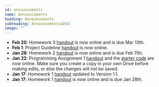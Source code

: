 ```yaml
---
id: announcements
name: Announcements
heading: Announcements
subheading: Announcements&#58;
image: ""
---
```


 - **Feb 20**: Homework 3 [handout](assets/assignments/HW03.pdf) is now online and is due Mar 13th.
 - **Feb 1**: Project Guideline [handout](assets/assignments/project_handout.pdf) is now online.
 - **Jan 28**: Homework 2 [handout](assets/assignments/HW02.pdf) is now online and is due Feb 11th.
 - **Jan 22**: Programming Assignment 1 [handout](assets/assignments/PA01.pdf) and the [starter code](https://colab.research.google.com/github/csc413-uoft/2021/blob/master/assets/assignments/a1-code.ipynb) are now online. Make sure you create a copy in your own Drive before making edits, or else the changes will not be saved.
 - **Jan 17**: Homework 1 [handout](assets/assignments/HW01.pdf) updated to Version 1.1.
 - **Jan 17**: Homework 1 [handout](assets/assignments/HW01.pdf) is now online and is due Jan 28th.
